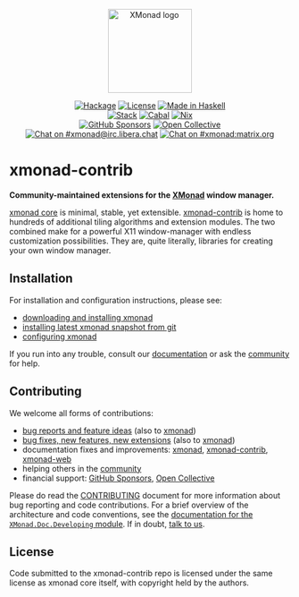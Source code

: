 <p align="center">
  <a href="https://xmonad.org/"><img alt="XMonad logo" src="https://xmonad.org/images/logo-wrapped.svg" height=150></a>
</p>
<p align="center">
  <a href="https://hackage.haskell.org/package/xmonad-contrib"><img alt="Hackage" src="https://img.shields.io/hackage/v/xmonad-contrib?logo=haskell"></a>
  <a href="https://github.com/xmonad/xmonad-contrib/blob/readme/LICENSE"><img alt="License" src="https://img.shields.io/github/license/xmonad/xmonad-contrib"></a>
  <a href="https://haskell.org/"><img alt="Made in Haskell" src="https://img.shields.io/badge/Made%20in-Haskell-%235e5086?logo=haskell"></a>
  <br>
  <a href="https://github.com/xmonad/xmonad-contrib/actions/workflows/stack.yml"><img alt="Stack" src="https://img.shields.io/github/workflow/status/xmonad/xmonad-contrib/Stack?label=Stack&logo=githubactions&logoColor=white"></a>
  <a href="https://github.com/xmonad/xmonad-contrib/actions/workflows/haskell-ci.yml"><img alt="Cabal" src="https://img.shields.io/github/workflow/status/xmonad/xmonad-contrib/Haskell-CI?label=Cabal&logo=githubactions&logoColor=white"></a>
  <a href="https://github.com/xmonad/xmonad-contrib/actions/workflows/nix.yml"><img alt="Nix" src="https://img.shields.io/github/workflow/status/xmonad/xmonad-contrib/Nix?label=Nix&logo=githubactions&logoColor=white"></a>
  <br>
  <a href="https://github.com/sponsors/xmonad"><img alt="GitHub Sponsors" src="https://img.shields.io/github/sponsors/xmonad?label=GitHub%20Sponsors&logo=githubsponsors"></a>
  <a href="https://opencollective.com/xmonad"><img alt="Open Collective" src="https://img.shields.io/opencollective/all/xmonad?label=Open%20Collective&logo=opencollective"></a>
  <br>
  <a href="https://web.libera.chat/#xmonad"><img alt="Chat on #xmonad@irc.libera.chat" src="https://img.shields.io/badge/%23%20chat-on%20libera-brightgreen"></a>
  <a href="https://matrix.to/#/#xmonad:matrix.org"><img alt="Chat on #xmonad:matrix.org" src="https://img.shields.io/matrix/xmonad:matrix.org?logo=matrix"></a>
</p>

# xmonad-contrib

**Community-maintained extensions for the [XMonad][web:xmonad] window manager.**

[xmonad core][gh:xmonad] is minimal, stable, yet extensible.
[xmonad-contrib][gh:xmonad-contrib] is home to hundreds of additional tiling
algorithms and extension modules. The two combined make for a powerful X11
window-manager with endless customization possibilities. They are, quite
literally, libraries for creating your own window manager.

## Installation

For installation and configuration instructions, please see:

 * [downloading and installing xmonad][web:download]
 * [installing latest xmonad snapshot from git][web:install]
 * [configuring xmonad][web:tutorial]

If you run into any trouble, consult our [documentation][web:documentation] or
ask the [community][web:community] for help.

## Contributing

We welcome all forms of contributions:

 * [bug reports and feature ideas][gh:xmonad-contrib:issues]
   (also to [xmonad][gh:xmonad:issues])
 * [bug fixes, new features, new extensions][gh:xmonad-contrib:pulls]
   (also to [xmonad][gh:xmonad:pulls])
 * documentation fixes and improvements: [xmonad][gh:xmonad],
   [xmonad-contrib][gh:xmonad-contrib], [xmonad-web][gh:xmonad-web]
 * helping others in the [community][web:community]
 * financial support: [GitHub Sponsors][gh:xmonad:sponsors],
   [Open Collective][opencollective:xmonad]

Please do read the [CONTRIBUTING][gh:xmonad:contributing] document for more
information about bug reporting and code contributions. For a brief overview
of the architecture and code conventions, see the [documentation for the
`XMonad.Doc.Developing` module][doc:developing]. If in doubt, [talk to
us][web:community].

## License

Code submitted to the xmonad-contrib repo is licensed under the same license
as xmonad core itself, with copyright held by the authors.

[doc:developing]: https://xmonad.github.io/xmonad-docs/xmonad-contrib/XMonad-Doc-Developing.html
[gh:xmonad-contrib:issues]: https://github.com/xmonad/xmonad-contrib/issues
[gh:xmonad-contrib:pulls]: https://github.com/xmonad/xmonad-contrib/pulls
[gh:xmonad-contrib]: https://github.com/xmonad/xmonad-contrib
[gh:xmonad-web]: https://github.com/xmonad/xmonad-web
[gh:xmonad:contributing]: https://github.com/xmonad/xmonad/blob/master/CONTRIBUTING.md
[gh:xmonad:issues]: https://github.com/xmonad/xmonad/issues
[gh:xmonad:pulls]: https://github.com/xmonad/xmonad/pulls
[gh:xmonad:sponsors]: https://github.com/sponsors/xmonad
[gh:xmonad]: https://github.com/xmonad/xmonad
[opencollective:xmonad]: https://opencollective.com/xmonad
[web:community]: https://xmonad.org/community.html
[web:documentation]: https://xmonad.org/documentation.html
[web:download]: https://xmonad.org/download.html
[web:install]: https://xmonad.org/INSTALL.html
[web:tutorial]: https://xmonad.org/TUTORIAL.html
[web:xmonad]: https://xmonad.org/
